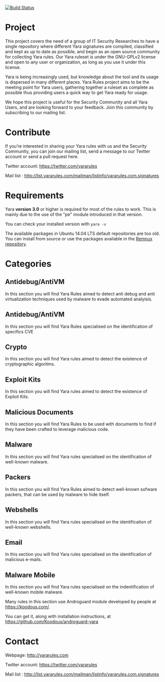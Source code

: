 [![Build Status](https://travis-ci.org/Yara-Rules/rules.svg)](https://travis-ci.org/Yara-Rules/rules)

# Project

This project covers the need of a group of IT Security Researches to have a single repository where different Yara signatures are compiled, classified and kept as up to date as possible, and begin as an open source community for collecting Yara rules. Our Yara ruleset is under the GNU-GPLv2 license and open to any user or organization, as long as you use it under this license.

Yara is being increasingly used, but knowledge about the tool and its usage is dispersed in many different places. Yara Rules project aims to be the meeting point for Yara users, gathering together a ruleset as complete as possible thus providing users a quick way to get Yara ready for usage.

We hope this project is useful for the Security Community and all Yara Users, and are looking forward to your feedback. Join this community by subscribing to our mailing list.

# Contribute

If you’re interested in sharing your Yara rules with us and the Security Community, you can join our mailing list, send a message to our Twitter account or send a pull request here.

Twitter account: https://twitter.com/yararules

Mail list : http://list.yararules.com/mailman/listinfo/yararules.com.signatures

# Requirements

Yara **version 3.0** or higher is required for most of the rules to work. This is mainly due to the use of the "pe" module introduced in that version.

You can check your installed version with `yara -v`

The available packages in Ubuntu 14.04 LTS default repositories are too old.  You can install from source or use the packages available in the [Remnux repository](https://launchpad.net/~remnux/+archive/ubuntu/stable).

# Categories

## Antidebug/AntiVM

In this section you will find Yara Rules aimed to detect anti debug and anti virtualization techniques used by malware to evade automated analyisis.

## Antidebug/AntiVM

In this section you will find Yara Rules specialised on the identification of specifics CVE

## Crypto

In this section you will find Yara rules aimed to detect the existence of cryptographic algoritms.

## Exploit Kits

In this section you will find Yara rules aimed to detect the existence of Exploit Kits.


## Malicious Documents

In this section you will find Yara Rules to be used with documents to find if they have been crafted to leverage malicious code.

## Malware 

In this section you will find Yara rules specialised on the identification of well-known malware.

## Packers

In this section you will find Yara Rules aimed to detect well-known sofware packers, that can be used by malware to hide itself.

## Webshells

In this section you will find Yara rules specialised on the identification of well-known webshells.

## Email

In this section you will find Yara rules specialised on the identification of malicious e-mails.

## Malware Mobile

In this section you will find Yara rules specialised on the indentification of well-known mobile malware.

Many rules in this section use Androguard module developed by people at https://koodous.com/. 

You can get it, along with installation instructions, at https://github.com/Koodous/androguard-yara

# Contact 

Webpage: http://yararules.com

Twitter account: https://twitter.com/yararules

Mail list : http://list.yararules.com/mailman/listinfo/yararules.com.signatures
